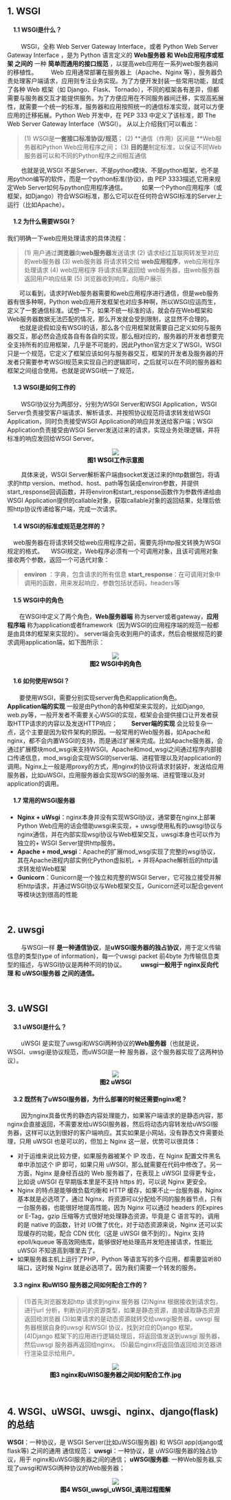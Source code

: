 ## 1. WSGI
#### &emsp;1.1 WSGI是什么？
&emsp;&emsp; WSGI，全称 Web Server Gateway Interface，或者 Python Web Server Gateway Interface ，是为 Python 语言定义的 **Web服务器 和 Web应用程序或框架 之间的** 一种 **简单而通用的接口规范** ，以提高web应用在一系列web服务器间的移植性。
&emsp;&emsp;Web 应用通常部署在服务器上（Apache、Nginx 等），服务器负责处理客户端请求，应用则专注业务实现。为了方便开发封装一些常用功能，就成了各种 Web 框架（如 Django、Flask、Tornado），不同的框架各有差异，但都需要与服务器交互才能提供服务。为了方便应用在不同服务器间迁移，实现高拓展性，就需要一个统一的标准，服务器和应用按照统一的通信标准实现，就可以方便应用的迁移拓展。Python Web 开发中，在 PEP 333 中定义了该标准，即 The Web Server Gateway Interface（WSGI）。
从以上介绍我们可以看出：
> (1) WSGI是**一套接口标准协议/规范**；
> (2) **通信（作用）区间是 **Web服务器和Python Web应用程序之间；
> (3) **目的是**制定标准，以保证不同Web服务器可以和不同的Python程序之间相互通信

&emsp;&emsp; 也就是说,WSGI 不是Server、不是python模块、不是python框架，也不是用python编写的软件，而是一个python标准(协议)，由 PEP 3333描述,它用来规定Web Server如何与python应用程序通信。
&emsp;&emsp; 如果一个Python应用程序（或框架，如Django）符合WSGI标准，那么它可以在任何符合WSGI标准的Server上运行（比如Apache）。

#### &emsp;1.2 为什么需要WSGI？
我们明确一下web应用处理请求的具体流程：
> (1) 用户通过**浏览器**向**web服务器**发送请求
> (2) 请求经过互联网转发至对应的web服务器
> (3) web服务器 将请求转交给 **web应用程序**，web应用程序 处理请求
> (4) web应用程序 将请求结果返回给 web服务器，由web服务器返回用户响应结果
> (5) 浏览器收到响应，向用户展示

&emsp;&emsp;可以看到，请求时Web服务器需要和web应用程序进行通信，但是web服务器有很多种啊，Python web应用开发框架也对应多种啊，所以WSGI应运而生，定义了一套通信标准。试想一下，如果不统一标准的话，就会存在Web框架和Web服务器数据无法匹配的情况，那么开发就会受到限制，这显然不合理的。
&emsp;&emsp;也就是说假如没有WSGI的话，那么各个应用框架就需要自己定义如何与服务器交互，那必然会造成各自有各自的实现，那么相对应的，服务器的开发者想要完全支持所有的应用框架，几乎是不可能的，因此Python官方定义了WSGI，WSGI只是一个规范，它定义了框架应该如何与服务器交互，框架的开发者及服务器的开发者只需要参考WSGI规范来实现自己的逻辑即可，之后就可以在不同的服务器和框架之间组合使用。也就是说WSGI统一了规范，

#### &emsp;1.3 WSGI是如何工作的
&emsp;&emsp; WSGI协议分为两部分，分别为WSGI Server和WSGI Application，WSGI Server负责接受客户端请求、解析请求、并按照协议规范将请求转发给WSGI Application，同时负责接受WSGI Application的响应并发送给客户端；WSGI Application负责接受由WSGI Server发送过来的请求，实现业务处理逻辑，并将标准的响应发回给WSGI Server。
<div align="center"> <img src="./pic/django_uwsgi_uWSGI_nginx/WSGI.png"> </div>
<center> <font color=black> <b> 图1 WSGI工作示意图 </b> </font> </center>

&emsp;&emsp; 具体来说，WSGI Server解析客户端由socket发送过来的http数据包，将请求的http version、method、host、path等包装成environ参数，并提供start_response回调函数，并将environ和start_response函数作为参数传递给由WSGI Application提供的callable对象，获取callable对象的返回结果，处理后依照http协议传递给客户端，完成一次请求。

#### &emsp;1.4 WSGI的标准或规范是怎样的？
&emsp;web服务器在将请求转交给web应用程序之前，需要先将http报文转换为WSGI规定的格式。
&emsp;WSGI规定，Web程序必须有一个可调用对象，且该可调用对象接收两个参数，返回一个可迭代对象：
> **environ** ：字典，包含请求的所有信息
> **start_response**：在可调用对象中调用的函数，用来发起响应，参数包括状态码，headers等

#### &emsp;1.5 WSGI中的角色
&emsp;&emsp;在WSGI中定义了两个角色，**Web服务器端** 称为server或者gateway，**应用程序端** 称为application或者framework（因为WSGI的应用程序端的规范一般都是由具体的框架来实现的）。
server端会先收到用户的请求，然后会根据规范的要求调用application端，如下图所示：
<div align="center"> <img src="./pic/django_uwsgi_uWSGI_nginx/WSGI中的角色.png"> </div>
<center> <font color=black> <b> 图2 WSGI中的角色 </b> </font> </center>

#### &emsp;1.6 如何使用WSGI？
&emsp;&emsp;要使用WSGI，需要分别实现server角色和application角色。
&emsp;&emsp;**Application端的实现** 一般是由Python的各种框架来实现的，比如Django, web.py等，一般开发者不需要关心WSGI的实现，框架会会提供接口让开发者获取HTTP请求的内容以及发送HTTP响应；
&emsp;&emsp;**Server端的实现** 会比较复杂一点，这个主要是因为软件架构的原因。一般常用的Web服务器，如Apache和nginx，都不会内置WSGI的支持，而是通过扩展来完成。比如Apache服务器，会通过扩展模块mod_wsgi来支持WSGI。Apache和mod_wsgi之间通过程序内部接口传递信息，mod_wsgi会实现WSGI的server端、进程管理以及对application的调用。Nginx上一般是用proxy的方式，用nginx的协议将请求封装好，发送给应用服务器，比如uWSGI，应用服务器会实现WSGI的服务端、进程管理以及对application的调用。
#### &emsp;1.7 常用的WSGI服务器
+ **Nginx + uWsgi**：nginx本身并没有实现WSGI协议，通常要在nginx上部署Python Web应用的话会借助uwsgi来实现，+ uwsgi使用私有的uwsgi协议与nginx通信，并在内部实现wsgi协议与Web框架交互，uwsgi本身也可以作为独立的+ WSGI Server提供http服务。
&emsp;
+ **Apache + mod_wsgi**：Apache的扩展mod_wsgi实现了完整的wsgi协议，其在Apache进程内部实例化Python虚拟机，+ 并将Apache解析后的http请求转发给Web框架
&emsp;
+ **Gunicorn**：Gunicorn是一个独立和完整的WSGI Server，它可独立接受并解析http请求，并通过WSGI协议与Web框架交互，Gunicorn还可以配合gevent等模块达到很高的性能



&emsp;
## 2. uwsgi
&emsp;&emsp; 与WSGI一样 **是一种通信协议**，是**uWSGI服务器的独占协议**，用于定义传输信息的类型(type of information)，每一个uwsgi packet 前4byte 为传输信息类型的描述，与WSGI协议是两种不同的协议。
&emsp;&emsp; **uwsgi一般用于 nginx反向代理 和 uWSGI服务器 之间的通信。**


&emsp;
## 3. uWSGI
#### &emsp;3.1 uWSGI是什么？
&emsp;&emsp; uWSGI 是实现了uwsgi和WSGI两种协议的**Web服务器**（也就是说，WSGI、uwsgi是协议规范，而uWSGI是一种 服务器，这个服务器实现了这两种协议）。
<div align="center"> <img src="./pic/django_uwsgi_uWSGI_nginx/uWSGI.png"> </div>
<center> <font color=black> <b> 图2 uWSGI </b> </font> </center>

#### &emsp;3.2 既然有了uWSGI服务器，为什么部署的时候还需要nginx呢？
&emsp;&emsp; 因为nginx具备优秀的静态内容处理能力，如果客户端请求的是静态内容，那nginx会直接返回，不需要发给uWSGI服务器，然后将动态内容转发给uWSGI服务器，这样可以达到很好的客户端响应。其实如果是小网站，没有静态文件需要处理，只用 uWSGI 也是可以的，但加上 Nginx 这一层，优势可以很具体：
+ 对于运维来说比较方便，如果服务器被某个 IP 攻击，在 Nginx 配置文件黑名单中添加这个 IP 即可，如果只用 uWSGI，那么就需要在代码中修改了。另一方面，Nginx 是身经百战的 Web 服务器了，在表现上 uWSGI 显得更专业，比如说 uWSGI 在早期版本里是不支持 https 的，可以说 Nginx 更安全。
+ Nginx 的特点是能够做负载均衡和 HTTP 缓存，如果不止一台服务器，Nginx 基本就是必选项了，通过 Nginx，将资源可以分配给不同的服务器节点，只有一台服务器，也能很好地提高性能，因为 Nginx 可以通过 headers 的Expires or E-Tag，gzip 压缩等方式很好地处理静态资源，毕竟是 C 语言写的，调用的是 native 的函数，针对 I/O做了优化，对于动态资源来说，Nginx 还可以实现缓存的功能，配合 CDN 优化（这是 uWSGI 做不到的）。Nginx 支持epoll/kqueue 等高效网络库，能够很好地处理高并发短连接请求，性能比 uWSGI 不知道高到哪里去了。
+ 如果服务器主机上运行了PHP，Python 等语言写的多个应用，都需要监听80端口，这时候 Nginx 就是必选项了。因为我们需要一个转发的服务。

#### &emsp;3.3 nginx 和uWISG 服务器之间如何配合工作的？
>(1)首先浏览器发起http 请求到nginx 服务器
(2)Nginx 根据接收到请求包，进行url 分析，判断访问的资源类型，如果是静态资源，直接读取静态资源返回给浏览器
(3)如果请求的是动态资源就转交给uwsgi服务器，uwsgi 服务器根据自身的uwsgi 和WSGI 协议，找到对应的Django 框架。
(4)Django 框架下的应用进行逻辑处理后，将返回值发送到uwsgi 服务器，然后uwsgi 服务器再返回给nginx。
(5)最后nginx将返回值返回给浏览器进行渲染显示给用户。
<div align="center"> <img src="./pic/django_uwsgi_uWSGI_nginx/nginx和uWISG服务器之间如何配合工作.jpg"> </div>
<center> <font color=black> <b> 图3 nginx和uWISG服务器之间如何配合工作.jpg </b> </font> </center>

&emsp;
## 4. WSGI、uWSGI、uwsgi、nginx、django(flask)的总结
**WSGI**：一种协议，是 WSGI Server(比如uWSGI服务器) 和 WSGI app(django或flask等) 之间的通用 通信规范；
**uwsgi**：一种协议，是 uWSGI服务器的独占协议，用于 nginx和uWSGI服务器之间的通信；
**uWSGI服务器**: 一种Web服务器,实现了uwsgi和WSGI两种协议的Web服务器；

<div align="center"> <img src="./pic/django_uwsgi_uWSGI_nginx/WSGI_uwsgi_uWSGI_调用过程图解.png"> </div>
<center> <font color=black> <b> 图4 WSGI_uwsgi_uWSGI_调用过程图解 </b> </font> </center>

